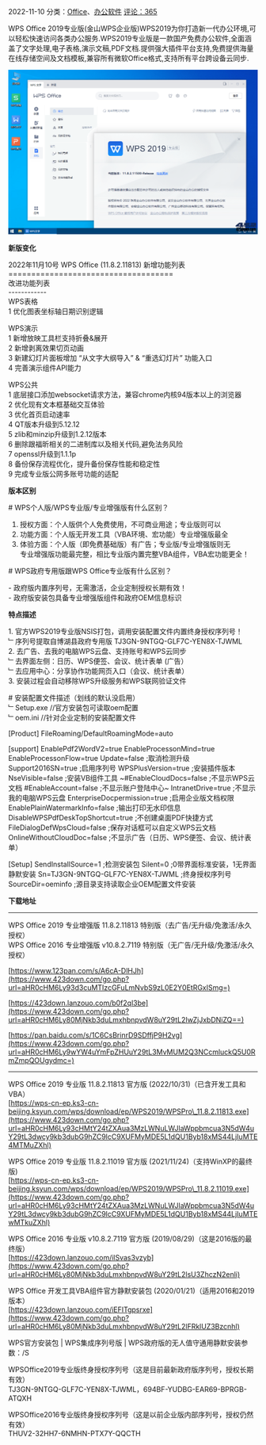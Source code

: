 2022-11-10    分类：[Office](https://www.423down.com/office-work)、[办公软件](https://www.423down.com/work)    [评论：365](https://www.423down.com/8890.html#comments)   

WPS Office 2019专业版(金山WPS企业版)WPS2019为你打造新一代办公环境,可以轻松快速访问各类办公服务.WPS2019专业版是一款国产免费办公软件,全面涵盖了文字处理,电子表格,演示文稿,PDF文档.提供强大插件平台支持,免费提供海量在线存储空间及文档模板,兼容所有微软Office格式,支持所有平台跨设备云同步.

![WPS Office 2019专业增强版_v11.8.2.11813](vx_images/133591613256402.png)

**新版变化**

2022年11月10号 WPS Office (11.8.2.11813) 新增功能列表  
\====================================  
改进功能列表  
\------------  
WPS表格  
1 优化图表坐标轴日期识别逻辑

WPS演示  
1 新增放映工具栏支持折叠&展开  
2 新增剥离效果切页动画  
3 新建幻灯片面板增加 “从文字大纲导入” & “重选幻灯片” 功能入口  
4 完善演示组件API能力

WPS公共  
1 底层接口添加websocket请求方法，兼容chrome内核94版本以上的浏览器  
2 优化现有文本框基础交互体验  
3 优化首页启动速率  
4 QT版本升级到5.12.12  
5 zlib和minzip升级到1.2.12版本  
6 删除跟福昕相关的二进制库以及相关代码,避免法务风险  
7 openssl升级到1.1.1p  
8 备份保存流程优化，提升备份保存性能和稳定性  
9 完成专业版公网多账号功能的适配

**版本区别**

\# WPS个人版/WPS专业版/专业增强版有什么区别？

1) 授权方面：个人版供个人免费使用，不可商业用途；专业版则可以  
2) 功能方面：个人版无开发工具（VBA环境、宏功能）专业增强版最全  
3) 体验方面：个人版（即免费基础版）有广告；专业版/专业增强版则无  
专业增强版功能最完整，相比专业版内置完整VBA组件，VBA宏功能更全！

\# WPS政府专用版跟WPS Office专业版有什么区别？

\- 政府版内置序列号，无需激活，企业定制授权长期有效！  
\- 政府版安装包具备专业增强版组件和政府OEM信息标识

**特点描述**

1\. 官方WPS2019专业版NSIS打包，调用安装配置文件内置终身授权序列号！  
﹂序列号提取自博湖县政府专用版 TJ3GN-9NTGQ-GLF7C-YEN8X-TJWML  
2\. 去广告、去我的电脑WPS云盘、支持账号和WPS云同步  
﹂去界面左侧：日历、WPS便签、会议、统计表单 (广告）  
﹂去应用中心：分享协作功能网页入口（会议、统计表单）  
3\. 安装过程会自动移除WPS升级服务和WPS联网验证文件

\# 安装配置文件描述（划线的默认没启用）  
﹂Setup.exe //官方安装包可读取oem配置  
﹂oem.ini  //针对企业定制的安装配置文件

\[Product\]
FileRoaming/DefaultRoamingMode=auto

\[support\]
EnablePdf2WordV2=true
EnableProcessonMind=true
EnableProcessonFlow=true
Update=false ;取消检测升级
Support2016SN=true ;启用序列号
WPSPlusVersion=true ;安装插件版本
NseVisible=false ;安装VB组件工具
~#EnableCloudDocs=false ;不显示WPS云文档
#EnableAccount=false ;不显示账户登陆中心~
IntranetDrive=true ;不显示我的电脑WPS云盘
EnterpriseDocpermission=true ;启用企业版文档权限
EnablePlainWatermarkInfo=false ;输出打印无水印信息
DisableWPSPdfDeskTopShortcut=true ;不创建桌面PDF快捷方式
FileDialogDefWpsCloud=false ;保存对话框可以自定义WPS云文档
OnlineWithoutCloudDoc=false ;不显示广告（日历、WPS便签、会议、统计表单）

\[Setup\]
SendInstallSource=1 ;检测安装包 
Silent=0 ;0带界面标准安装，1无界面静默安装 
Sn=TJ3GN-9NTGQ-GLF7C-YEN8X-TJWML ;终身授权序列号 
SourceDir=oeminfo ;源目录支持读取企业OEM配置文件安装

**下载地址**

***

WPS Office 2019 专业增强版 11.8.2.11813 特别版（去广告/无升级/免激活/永久授权）  
WPS Office 2016 专业增强版 v10.8.2.7119 特别版（无广告/无升级/免激活/永久授权）

[https://www.123pan.com/s/A6cA-DlHJh](https://www.423down.com/go.php?url=aHR0cHM6Ly93d3cuMTIzcGFuLmNvbS9zL0E2Y0EtRGxISmg=)

[https://423down.lanzouo.com/b0f2ql3be](https://www.423down.com/go.php?url=aHR0cHM6Ly80MjNkb3duLmxhbnpvdW8uY29tL2IwZjJxbDNiZQ==)

[https://pan.baidu.com/s/1C6CsBrinrD9SDffjP9H2vg](https://www.423down.com/go.php?url=aHR0cHM6Ly9wYW4uYmFpZHUuY29tL3MvMUM2Q3NCcmluckQ5U0RmZmpQOUgydmc=)

***

WPS Office 2019 专业版 11.8.2.11813 官方版 (2022/10/31)（已含开发工具和VBA）  
[https://wps-cn-ep.ks3-cn-beijing.ksyun.com/wps/download/ep/WPS2019/WPSPro\_11.8.2.11813.exe](https://www.423down.com/go.php?url=aHR0cHM6Ly93cHMtY24tZXAua3MzLWNuLWJlaWppbmcua3N5dW4uY29tL3dwcy9kb3dubG9hZC9lcC9XUFMyMDE5L1dQU1Byb18xMS44LjIuMTE4MTMuZXhl)

WPS Office 2019 专业版 11.8.2.11019 官方版 (2021/11/24)（支持WinXP的最终版)  
[https://wps-cn-ep.ks3-cn-beijing.ksyun.com/wps/download/ep/WPS2019/WPSPro\_11.8.2.11019.exe](https://www.423down.com/go.php?url=aHR0cHM6Ly93cHMtY24tZXAua3MzLWNuLWJlaWppbmcua3N5dW4uY29tL3dwcy9kb3dubG9hZC9lcC9XUFMyMDE5L1dQU1Byb18xMS44LjIuMTEwMTkuZXhl)

WPS Office 2016 专业版 v10.8.2.7119 官方版 (2019/08/29)（这是2016版的最终版）  
[https://423down.lanzouo.com/ilSvas3vzyb](https://www.423down.com/go.php?url=aHR0cHM6Ly80MjNkb3duLmxhbnpvdW8uY29tL2lsU3ZhczN2enli)

WPS Office 开发工具VBA组件官方静默安装包 (2020/01/21)（适用2016和2019版本）  
[https://423down.lanzouo.com/iEFITgpsrxe](https://www.423down.com/go.php?url=aHR0cHM6Ly80MjNkb3duLmxhbnpvdW8uY29tL2lFRklUZ3Bzcnhl)

WPS官方安装包 | WPS集成序列号版 | WPS政府版的无人值守通用静默安装参数：/S

WPSOffice2019专业版终身授权序列号（这是目前最新政府版序列号，授权长期有效）  
TJ3GN-9NTGQ-GLF7C-YEN8X-TJWML，694BF-YUDBG-EAR69-BPRGB-ATQXH

WPSOffice2016专业版终身授权序列号（这是以前企业版内部序列号，授权仍然有效）  
THUV2-32HH7-6NMHN-PTX7Y-QQCTH